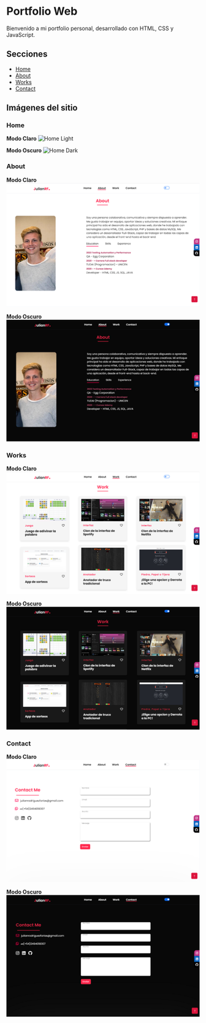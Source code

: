 # Portfolio Web

Bienvenido a mi portfolio personal, desarrollado con HTML, CSS y JavaScript.

## Secciones

- [Home](#home)
- [About](#about)
- [Works](#works)
- [Contact](#contact)

## Imágenes del sitio

### Home

**Modo Claro**
![Home Light](img/home-light.png)

**Modo Oscuro**
![Home Dark](img/home-dark.png)

### About

**Modo Claro**
![About Light](img/about-light.png)

**Modo Oscuro**
![About Dark](img/about-dark.png)

### Works

**Modo Claro**
![Works Light](img/work-light.png)

**Modo Oscuro**
![Works Dark](img/work-dark.png)

### Contact

**Modo Claro**
![Contact Light](img/contact-light.png)

**Modo Oscuro**
![Contact Dark](img/contact-dark.png)


